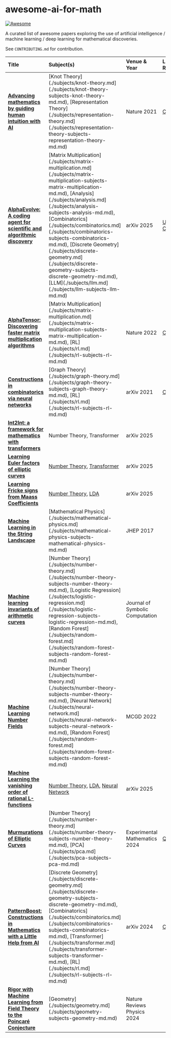 # awesome-ai-for-math

[![Awesome](https://awesome.re/badge.svg)](https://awesome.re)


A curated list of awesome papers exploring the use of artificial intelligence / machine learning / deep learning for mathematical discoveries.

See `CONTRIBUTING.md` for contribution.

<!-- Table start -->

| Title | Subject(s) | Venue & Year | Links & Resources |
| :--- | :--- | :--- | :--- |
| **[Advancing mathematics by guiding human intuition with AI](https://www.nature.com/articles/s41586-021-04086-x)** | [Knot Theory](./subjects/knot-theory.md](./subjects/knot-theory-subjects-knot-theory-md.md), [Representation Theory](./subjects/representation-theory.md](./subjects/representation-theory-subjects-representation-theory-md.md) | Nature 2021 | [Code](https://github.com/google-deepmind/mathematics_conjectures) |
| **[AlphaEvolve: A coding agent for scientific and algorithmic discovery](https://arxiv.org/abs/2506.13131)** | [Matrix Multiplication](./subjects/matrix-multiplication.md](./subjects/matrix-multiplication-subjects-matrix-multiplication-md.md), [Analysis](./subjects/analysis.md](./subjects/analysis-subjects-analysis-md.md), [Combinatorics](./subjects/combinatorics.md](./subjects/combinatorics-subjects-combinatorics-md.md), [Discrete Geometry](./subjects/discrete-geometry.md](./subjects/discrete-geometry-subjects-discrete-geometry-md.md), [LLM](./subjects/llm.md](./subjects/llm-subjects-llm-md.md) | arXiv 2025 | [Unofficial Code](https://github.com/codelion/openevolve) |
| **[AlphaTensor: Discovering faster matrix multiplication algorithms](https://www.nature.com/articles/s41586-022-05172-4)** | [Matrix Multiplication](./subjects/matrix-multiplication.md](./subjects/matrix-multiplication-subjects-matrix-multiplication-md.md), [RL](./subjects/rl.md](./subjects/rl-subjects-rl-md.md) | Nature 2022 | [Code](https://github.com/google-deepmind/alphatensor) [Blog](https://deepmind.google/discover/blog/discovering-novel-algorithms-with-alphatensor/) |
| **[Constructions in combinatorics via neural networks](https://arxiv.org/abs/2104.14516)** | [Graph Theory](./subjects/graph-theory.md](./subjects/graph-theory-subjects-graph-theory-md.md), [RL](./subjects/rl.md](./subjects/rl-subjects-rl-md.md) | arXiv 2021 | [Code](https://github.com/zawagner22/cross-entropy-for-combinatorics) |
| **[Int2Int: a framework for mathematics with transformers](https://arxiv.org/abs/2502.17513)** | Number Theory, Transformer | arXiv 2025 |
| **[Learning Euler factors of elliptic curves](https://arxiv.org/abs/2502.10357)** | [Number Theory](./subjects/number-theory.md), [Transformer](./subjects/transformer.md) | arXiv 2025 |  |
| **[Learning Fricke signs from Maass Coefficients](https://arxiv.org/abs/2501.02105)** | [Number Theory](./subjects/number-theory.md), [LDA](./subjects/lda.md) | arXiv 2025 |  |
| **[Machine Learning in the String Landscape](https://link.springer.com/article/10.1007/JHEP09(2017)157)** | [Mathematical Physics](./subjects/mathematical-physics.md](./subjects/mathematical-physics-subjects-mathematical-physics-md.md) | JHEP 2017 |  |
| **[Machine learning invariants of arithmetic curves](https://www.sciencedirect.com/science/article/pii/S0747717122000839)** | [Number Theory](./subjects/number-theory.md](./subjects/number-theory-subjects-number-theory-md.md), [Logistic Regression](./subjects/logistic-regression.md](./subjects/logistic-regression-subjects-logistic-regression-md.md), [Random Forest](./subjects/random-forest.md](./subjects/random-forest-subjects-random-forest-md.md) | Journal of Symbolic Computation |  |
| **[Machine Learning Number Fields](https://link.intlpress.com/JDetail/1806620813564551169)** | [Number Theory](./subjects/number-theory.md](./subjects/number-theory-subjects-number-theory-md.md), [Neural Network](./subjects/neural-network.md](./subjects/neural-network-subjects-neural-network-md.md), [Random Forest](./subjects/random-forest.md](./subjects/random-forest-subjects-random-forest-md.md) | MCGD 2022 |  |
| **[Machine Learning the vanishing order of rational L-functions](https://arxiv.org/abs/2502.10360)** | [Number Theory](./subjects/number-theory.md), [LDA](./subjects/lda.md), [Neural Network](./subjects/neural-network.md) | arXiv 2025 |  |
| **[Murmurations of Elliptic Curves](https://www.tandfonline.com/doi/abs/10.1080/10586458.2024.2382361)** | [Number Theory](./subjects/number-theory.md](./subjects/number-theory-subjects-number-theory-md.md), [PCA](./subjects/pca.md](./subjects/pca-subjects-pca-md.md) | Experimental Mathematics 2024 | [Quanta](https://www.quantamagazine.org/elliptic-curve-murmurations-found-with-ai-take-flight-20240305/) |
| **[PatternBoost: Constructions in Mathematics with a Little Help from AI](https://arxiv.org/abs/2411.00566)** | [Discrete Geometry](./subjects/discrete-geometry.md](./subjects/discrete-geometry-subjects-discrete-geometry-md.md), [Combinatorics](./subjects/combinatorics.md](./subjects/combinatorics-subjects-combinatorics-md.md), [Transformer](./subjects/transformer.md](./subjects/transformer-subjects-transformer-md.md), [RL](./subjects/rl.md](./subjects/rl-subjects-rl-md.md) | arXiv 2024 | [Code](https://github.com/zawagner22/transformers_math_experiments) |
| **[Rigor with Machine Learning from Field Theory to the Poincaré Conjecture](https://www.nature.com/articles/s42254-024-00709-0)** | [Geometry](./subjects/geometry.md](./subjects/geometry-subjects-geometry-md.md) | Nature Reviews Physics 2024 |  |

<!-- Table end -->